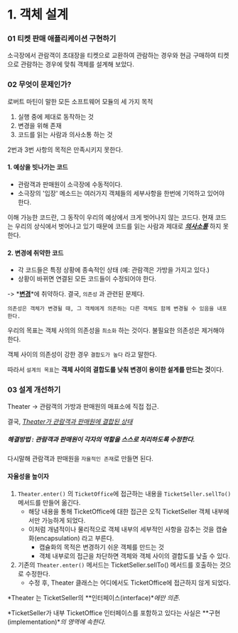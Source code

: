# 1. 객체 설계


### 01 티켓 판매 애플리케이션 구현하기

소극장에서 관람객이 초대장을 티켓으로 교환하여 관람하는 경우와 현금 구매하여 티켓으로 관람하는 경우에 맞춰 객체를 설계해 보았다.

### 02 무엇이 문제인가?

로버트 마틴이 말한 모든 소프트웨어 모듈의 세 가지 목적

1. 실행 중에 제대로 동작하는 것 
2. 변경을 위해 존재
3. 코드를 읽는 사람과 의사소통 하는 것

2번과 3번 사항의 목적은 만족시키지 못한다.



#### 1. 예상을 빗나가는 코드

 * 관람객과 판매원이 소극장에 수동적이다.
 * 소극장의 '입장' 메소드는 여러가지 객체들의 세부사항을 한번에 기억하고 있어야 한다.

이해 가능한 코드란, 그 동작이 우리의 예상에서 크게 벗어나지 않는 코드다. 현재 코드는 우리의 상식에서 벗어나고 있기 때문에 코드를 읽는 사람과 제대로 ***<u>의사소통</u>*** 하지 못한다.

#### 2. 변경에 취약한 코드

* 각 코드들은 특정 상황에 종속적인 상태 (예: 관람객은 가방을 가지고 있다.)
* 상황이 바뀌면 연결된 모든 코드들이 수정되어야 한다.

-> *<u>**변경**</u>*에 취약하다. 결국, `의존성` 과 관련된 문제다.

	의존성은 객체가 변경될 때, 그 객체에게 의존하는 다른 객체도 함께 변경될 수 있음을 내포한다.



우리의 목표는 객체 사의의 의존성을 `최소화` 하는 것이다. 불필요한 의존성은 제거해야 한다.



객체 사이의 의존성이 강한 경우 `결합도가 높다`  라고 말한다. 



따라서 `설계의 목표`는 **객체 사이의 결합도를 낮춰 변경이 용이한 설계를 만드는 것**이다.



### 03 설계 개선하기

Theater -> 관람객의 가방과 판매원의 매표소에 직접 접근.

결국, *<u>Theater가 관람객과 판매원에 결합된 상태</u>*



##### 해결방법 : 관람객과 판매원이 각자의 역할을 스스로 처리하도록 수정한다.

다시말해 관람객과 판매원을 `자율적인 존재`로 만들면 된다.



#### 자율성을 높이자

1. `Theater.enter()` 의 `TicketOffice`에 접근하는 내용을 `TicketSeller.sellTo()` 메서드를 만들어 옮긴다.
   - 해당 내용을 통해 TicketOffice에 대한 접근은 오직 TicketSeller 객체 내부에서만 가능하게 되었다.
   - 이처럼 개념적이나 물리적으로 객체 내부의 세부적인 사항을 감추는 것을 캡슐화(encapsulation) 라고 부른다.
     - 캡슐화의 목적은 변경하기 쉬운 객체를 만드는 것
     - 객체 내부로의 접근을 차단하면 객체와 객체 사이의 결합도를 낮출 수 있다.
2. 기존의 `Theater.enter()` 메서드는 TicketSeller.sellTo() 메서드를 호출하는 것으로 수정한다.
   - 수정 후, Theater 클래스는 어디에서도 TicketOffice에 접근하지 않게 되었다.



*Theater 는 TicketSeller의 **인터페이스(interface)**에만 의존.*

*TicketSeller가 내부 TicketOffice 인터페이스를 포함하고 있다는 사실은 **구현(implementation)**의 영역에 속한다.*

